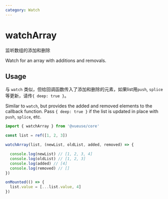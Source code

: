 ```yaml
---
category: Watch
---
```


# watchArray

监听数组的添加和删除

Watch for an array with additions and removals.

## Usage

与 `watch` 类似，但给回调函数传入了添加和删除的元素，如果list用`push`, `splice`等更新，请传`{ deep: true }`。

Similar to `watch`, but provides the added and removed elements to the callback function. Pass `{ deep: true }` if the list is updated in place with `push`, `splice`, etc.

```ts
import { watchArray } from '@vueuse/core'

const list = ref([1, 2, 3])

watchArray(list, (newList, oldList, added, removed) => {

  console.log(newList) // [1, 2, 3, 4]
  console.log(oldList) // [1, 2, 3]
  console.log(added) // [4]
  console.log(removed) // []
})

onMounted(() => {
  list.value = [...list.value, 4]
})
```
